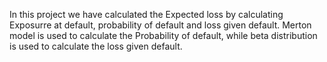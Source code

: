 In this project we have calculated the Expected loss by calculating Exposurre at default, probability of default and loss given default.
Merton model is used to calculate the Probability of default, while beta distribution is used to calculate the loss given default.
